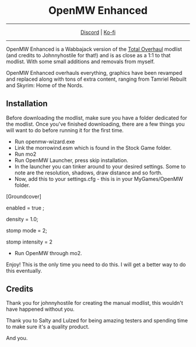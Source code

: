 <h1 align="center" style="margin-top: 0px;"> OpenMW Enhanced </h1>
<hr>
<p align="center" dir="auto">
  <a href="https://discord.gg/gDDnzsyY9u" rel="nofollow">Discord</a> |
  <a href="https://ko-fi.com/leokhi" rel="nofollow">Ko-fi</a>
</p>
<hr>

OpenMW Enhanced is a Wabbajack version of the [Total Overhaul](https://modding-openmw.com/lists/total-overhaul/) modlist (and credits to Johnnyhostile for that!) and is as close as a 1:1 to that modlist. With some small additions and removals from myself.

OpenMW Enhanced overhauls everything, graphics have been revamped and replaced along with tons of extra content, ranging from Tamriel Rebuilt and Skyrim: Home of the Nords.
## Installation

Before downloading the modlist, make sure you have a folder dedicated for the modlist.
Once you've finished downloading, there are a few things you will want to do before running it for the first time.

- Run openmw-wizard.exe
- Link the morrowind.esm which is found in the Stock Game folder.
- Run mo2
- Run OpenMW Launcher, press skip installation.
- In the launcher you can tinker around to your desired settings. Some to note are the resolution, shadows, draw distance and so forth.
- Now, add this to your settings.cfg - this is  in your MyGames/OpenMW folder.

[Groundcover]

enabled = true ;

density = 1.0;

stomp mode = 2;

stomp intensity = 2

- Run OpenMW through mo2.

Enjoy!
This is the only time you need to do this. I will get a better way to do this eventually.

## Credits

Thank you for johnnyhostile for creating the manual modlist, this wouldn't have happened without you.

Thank you to Salty and Lulzed for being amazing testers and spending time to make sure it's a quality product.

And you.

